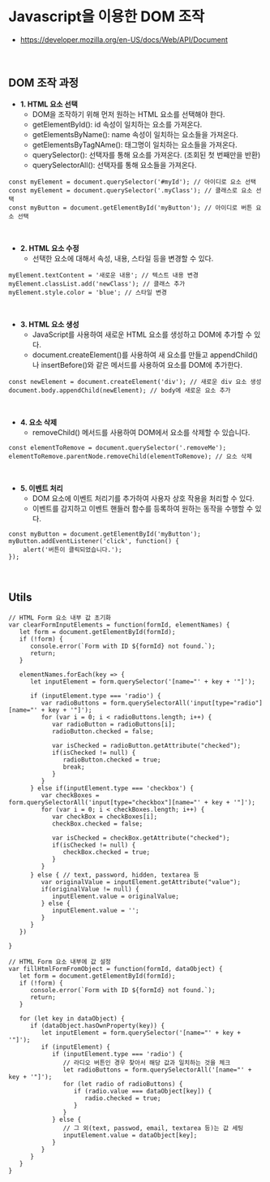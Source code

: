 # Javascript을 이용한 DOM 조작

 - https://developer.mozilla.org/en-US/docs/Web/API/Document

<br/>

## DOM 조작 과정

 - __1. HTML 요소 선택__
    - DOM을 조작하기 위해 먼저 원하는 HTML 요소를 선택해야 한다.
    - getElementById(): id 속성이 일치하는 요소를 가져온다.
    - getElementsByName(): name 속성이 일치하는 요소들을 가져온다.
    - getElementsByTagNAme(): 태그명이 일치하는 요소들을 가져온다.
    - querySelector(): 선택자를 통해 요소를 가져온다. (조회된 첫 번째만을 반환)
    - querySelectorAll(): 선택자를 통해 요소들을 가져온다.
```JS
const myElement = document.querySelector('#myId'); // 아이디로 요소 선택
const myElement = document.querySelector('.myClass'); // 클래스로 요소 선택
const myButton = document.getElementById('myButton'); // 아이디로 버튼 요소 선택
```

<br/>

 - __2. HTML 요소 수정__
    - 선택한 요소에 대해서 속성, 내용, 스타일 등을 변경할 수 있다.
```JS
myElement.textContent = '새로운 내용'; // 텍스트 내용 변경
myElement.classList.add('newClass'); // 클래스 추가
myElement.style.color = 'blue'; // 스타일 변경
```

<br/>

 - __3. HTML 요소 생성__
    - JavaScript를 사용하여 새로운 HTML 요소를 생성하고 DOM에 추가할 수 있다.
    - document.createElement()를 사용하여 새 요소를 만들고 appendChild()나 insertBefore()와 같은 메서드를 사용하여 요소를 DOM에 추가한다.
```JS
const newElement = document.createElement('div'); // 새로운 div 요소 생성
document.body.appendChild(newElement); // body에 새로운 요소 추가
```

<br/>

 - __4. 요소 삭제__
    - removeChild() 메서드를 사용하여 DOM에서 요소를 삭제할 수 있습니다.
```JS
const elementToRemove = document.querySelector('.removeMe');
elementToRemove.parentNode.removeChild(elementToRemove); // 요소 삭제
```

<br/>

 - __5. 이벤트 처리__
    - DOM 요소에 이벤트 처리기를 추가하여 사용자 상호 작용을 처리할 수 있다.
    - 이벤트를 감지하고 이벤트 핸들러 함수를 등록하여 원하는 동작을 수행할 수 있다.
```JS
const myButton = document.getElementById('myButton');
myButton.addEventListener('click', function() {
    alert('버튼이 클릭되었습니다.');
});
```

<br/>

## Utils

```JS
// HTML Form 요소 내부 값 초기화
var clearFormInputElements = function(formId, elementNames) {
   let form = document.getElementById(formId);
   if (!form) {
      console.error(`Form with ID ${formId} not found.`);
      return;
   }

   elementNames.forEach(key => {
      let inputElement = form.querySelector('[name="' + key + '"]');

      if (inputElement.type === 'radio') {
         var radioButtons = form.querySelectorAll('input[type="radio"][name="' + key + '"]');
         for (var i = 0; i < radioButtons.length; i++) {
            var radioButton = radioButtons[i];
            radioButton.checked = false;

            var isChecked = radioButton.getAttribute("checked");
            if(isChecked != null) {
               radioButton.checked = true;
               break;
            }
         }
      } else if(inputElement.type === 'checkbox') {
         var checkBoxes = form.querySelectorAll('input[type="checkbox"][name="' + key + '"]');
         for (var i = 0; i < checkBoxes.length; i++) {
            var checkBox = checkBoxes[i];
            checkBox.checked = false;

            var isChecked = checkBox.getAttribute("checked");
            if(isChecked != null) {
               checkBox.checked = true;
            }
         }
      } else { // text, password, hidden, textarea 등
         var originalValue = inputElement.getAttribute("value");
         if(originalValue != null) {
            inputElement.value = originalValue;
         } else {
            inputElement.value = '';
         }
      }
   })

}

// HTML Form 요소 내부에 값 설정
var fillHtmlFormFromObject = function(formId, dataObject) {
   let form = document.getElementById(formId);
   if (!form) {
      console.error(`Form with ID ${formId} not found.`);
      return;
   }

   for (let key in dataObject) {
      if (dataObject.hasOwnProperty(key)) {
         let inputElement = form.querySelector('[name="' + key + '"]');
         if (inputElement) {
            if (inputElement.type === 'radio') {
               // 라디오 버튼인 경우 찾아서 해당 값과 일치하는 것을 체크
               let radioButtons = form.querySelectorAll('[name="' + key + '"]');
               for (let radio of radioButtons) {
                  if (radio.value === dataObject[key]) {
                     radio.checked = true;
                  }
               }
            } else {
               // 그 외(text, passwod, email, textarea 등)는 값 세팅
               inputElement.value = dataObject[key];
            }
         }
      }
   }
}

```
